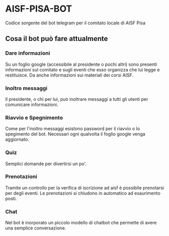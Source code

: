 # AISF-PISA-BOT
Codice sorgente del bot telegram per il comitato locale di AISF Pisa

## Cosa il bot può fare attualmente
### Dare informazioni
Su un foglio google (accessibile al presidente o pochi altri) sono presenti informazioni sul comitato e sugli eventi che esso organizza che lui legge e restituisce.
Da anche informazioni sui materiali dei corsi AISF.

### Inoltro messaggi
Il presidente, o chi per lui, può inoltrare messaggi a tutti gli utenti per comunicare informazioni.

### Riavvio e Spegnimento
Come per l'inoltro messaggi esistono password per il riavvio o lo spegimento del bot. Necessari ogni qualvolta il foglio google venga aggiornato.

### Quiz
Semplici domande per divertirsi un po'.

### Prenotazioni
Tramite un controllo per la verifica di iscrizione ad aisf è possibile prenotarsi per degli eventi. Le prenotazioni si chiudono in automatico ad esaurimento posti.

### Chat
Nel bot è inorporato un piccolo modello di chatbot che permette di avere una semplice conversazione.
